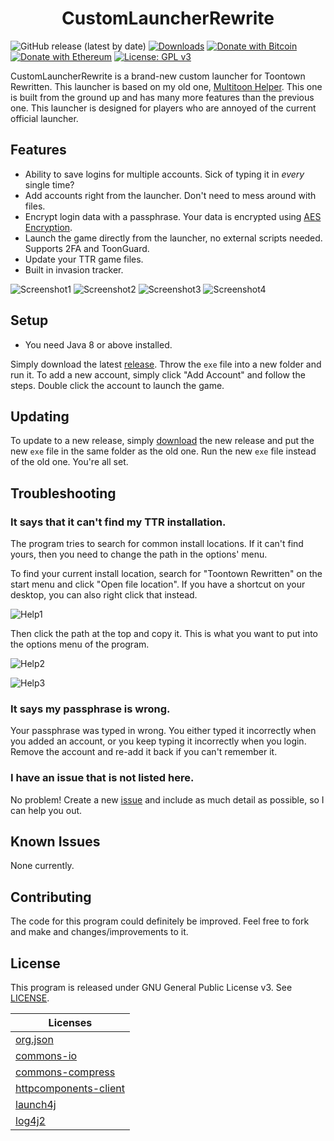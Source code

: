 <h1 align="center">CustomLauncherRewrite</h1>

![GitHub release (latest by date)](https://img.shields.io/github/v/release/hyperdefined/CustomLauncherRewrite) [![Downloads](https://img.shields.io/github/downloads/hyperdefined/CustomLauncherRewrite/total?logo=github)](https://github.com/hyperdefined/CustomLauncherRewrite/releases) [![Donate with Bitcoin](https://en.cryptobadges.io/badge/micro/1F29aNKQzci3ga5LDcHHawYzFPXvELTFoL)](https://en.cryptobadges.io/donate/1F29aNKQzci3ga5LDcHHawYzFPXvELTFoL) [![Donate with Ethereum](https://en.cryptobadges.io/badge/micro/0x0f58B66993a315dbCc102b4276298B5Ff8895F41)](https://en.cryptobadges.io/donate/0x0f58B66993a315dbCc102b4276298B5Ff8895F41) [![License: GPL v3](https://img.shields.io/badge/License-GPLv3-blue.svg)](https://www.gnu.org/licenses/gpl-3.0)

CustomLauncherRewrite is a brand-new custom launcher for Toontown Rewritten. This launcher is based on my old one, [Multitoon Helper](https://github.com/hyperdefined/multitoon-helper). This one is built from the ground up and has many more features than the previous one. This launcher is designed for players who are annoyed of the current official launcher.

## Features
* Ability to save logins for multiple accounts. Sick of typing it in *every* single time?
* Add accounts right from the launcher. Don't need to mess around with files. 
* Encrypt login data with a passphrase. Your data is encrypted using [AES Encryption](https://searchsecurity.techtarget.com/definition/Advanced-Encryption-Standard).
* Launch the game directly from the launcher, no external scripts needed. Supports 2FA and ToonGuard.
* Update your TTR game files.
* Built in invasion tracker.

![Screenshot1](https://raw.githubusercontent.com/hyperdefined/CustomLauncherRewrite/master/images/image.png)
![Screenshot2](https://raw.githubusercontent.com/hyperdefined/CustomLauncherRewrite/master/images/image2.png)
![Screenshot3](https://raw.githubusercontent.com/hyperdefined/CustomLauncherRewrite/master/images/image3.png)
![Screenshot4](https://raw.githubusercontent.com/hyperdefined/CustomLauncherRewrite/master/images/image4.png)

## Setup
* You need Java 8 or above installed.

Simply download the latest [release](https://github.com/hyperdefined/CustomLauncherRewrite/releases). Throw the `exe` file into a new folder and run it. To add a new account, simply click "Add Account" and follow the steps. Double click the account to launch the game.

## Updating
To update to a new release, simply [download](https://github.com/hyperdefined/CustomLauncherRewrite/releases) the new release and put the new `exe` file in the same folder as the old one. Run the new `exe` file instead of the old one. You're all set.

## Troubleshooting
### It says that it can't find my TTR installation.
The program tries to search for common install locations. If it can't find yours, then you need to change the path in the options' menu.

To find your current install location, search for "Toontown Rewritten" on the start menu and click "Open file location". If you have a shortcut on your desktop, you can also right click that instead.

![Help1](https://raw.githubusercontent.com/hyperdefined/CustomLauncherRewrite/master/images/findInstallLocation2.png)

Then click the path at the top and copy it. This is what you want to put into the options menu of the program.

![Help2](https://raw.githubusercontent.com/hyperdefined/CustomLauncherRewrite/master/images/findInstallLocation.png)

![Help3](https://raw.githubusercontent.com/hyperdefined/CustomLauncherRewrite/master/images/findInstallLocation3.png)

### It says my passphrase is wrong.
Your passphrase was typed in wrong. You either typed it incorrectly when you added an account, or you keep typing it incorrectly when you login. Remove the account and re-add it back if you can't remember it.

### I have an issue that is not listed here.
No problem! Create a new [issue](https://github.com/hyperdefined/CustomLauncherRewrite/issues) and include as much detail as possible, so I can help you out.

## Known Issues
None currently.

## Contributing
The code for this program could definitely be improved. Feel free to fork and make and changes/improvements to it.

## License
This program is released under GNU General Public License v3. See [LICENSE](https://github.com/hyperdefined/CustomLauncherRewrite/blob/master/LICENSE).

| Licenses |
| ----------- |
| [org.json](https://github.com/stleary/JSON-java/blob/master/LICENSE) |
| [commons-io](https://github.com/apache/commons-io/blob/master/LICENSE.txt) |
| [commons-compress](https://github.com/apache/commons-compress/blob/master/LICENSE.txt) |
| [httpcomponents-client](https://github.com/apache/httpcomponents-client/blob/master/LICENSE.txt) |
| [launch4j](https://github.com/mirror/launch4j/blob/master/LICENSE.txt) |
| [log4j2](https://github.com/apache/logging-log4j2/blob/master/LICENSE.txt) |
